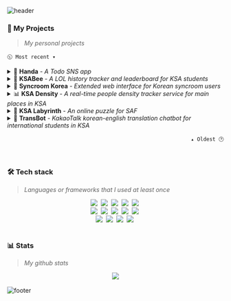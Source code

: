 ![header](https://capsule-render.vercel.app/api?type=waving&text=Kwon%20%20Soonho&animation=fadeIn&desc=Hi!%20I'm%20a%20student%20and%20a%20developer%20who%20likes%20learning!&descAlignY=80&descSize=16&descAlign=53)

### 📂 My Projects 

> *My personal projects*

`🕥 Most recent ▾`

<details>
  <summary>📝 <strong>Handa</strong> - <i>A Todo SNS app</i></summary>
<br/>
<img src="https://github.com/SnowSuno/profile-assets/blob/main/handa.png?raw=true" alt="handa" width="200"/>
  
> This is a todo SNS platform that people can share their todos which encourages them to complete it.
>
> `* currently on development`
> 
> repos <br/>
> [frontend](https://github.com/jiwon79/HANDA)&nbsp;&nbsp;&nbsp;[backend](https://github.com/SnowSuno/handa-backend)
> 
> *Team members* <br/>
> `PM` [@mn39](https://github.com/mn39) <br/>
> `Design` Juwon Park <br/>
> `Frontend` [@jiwon79](https://github.com/jiwon79) <br/>
> `Backend` [@SnowSuno](https://github.com/SnowSuno) (*me*)
>
> <img src="https://img.shields.io/badge/Flutter-6a707a?style=flat-square&logo=Flutter&logoColor=white&labelColor=02569B"/></a>
> <img src="https://img.shields.io/badge/FastAPI-6a707a?style=flat-square&logo=FastAPI&logoColor=white&labelColor=009688"/></a>

</details>

<details>
  <summary>🐝 <strong>KSABee</strong> - <i>A LOL history tracker and leaderboard for KSA students</i></summary>
<br/>
  
`https:/ksabee.netlify.app/`
  
<img src="https://github.com/SnowSuno/profile-assets/blob/main/ksabee.png?raw=true" alt="KSABee" width="700"/>
  
> This is a web service that shows the *League of Legends* history stats of KSA students. 
>
> `* currently abandoned :(`
> 
> repos <br/>
> [frontend](https://github.com/SnowSuno/KSAbee)&nbsp;&nbsp;&nbsp;[backend (Django legacy)](https://github.com/SnowSuno/KSAbee_BE)&nbsp;&nbsp;&nbsp;[backend (FastAPI migration)](https://github.com/SnowSuno/KSAbee-backend)
>
> service <br/>
> [web](https://ksabee.netlify.app)
> 
> *developed with* [@jiwon79](https://github.com/jiwon79)
> 
> <img src="https://img.shields.io/badge/React-6a707a?style=flat-square&logo=React&logoColor=white&labelColor=61DAFB"/></a>
> <img src="https://img.shields.io/badge/Django-6a707a?style=flat-square&logo=Django&logoColor=white&labelColor=092E20"/></a>
> <img src="https://img.shields.io/badge/FastAPI-6a707a?style=flat-square&logo=FastAPI&logoColor=white&labelColor=009688"/></a>

</details>


<details>
  <summary>🎼 <strong>Syncroom Korea</strong> - <i>Extended web interface for Korean syncroom users</i></summary>
<br/>
  
`https://syncroom.kr/`
  
<img src="https://github.com/SnowSuno/profile-assets/blob/main/syncroom.png?raw=true" alt="syncroom korea" width="700"/>
  
> This is a web service that extends the functionalites of *Syncroom*, an online music platform made by yamaha. This is also my first project on `React` and `Next.js`.
> * Current version <br/>
> [repo](https://github.com/syncroomkr/syncroomkr.github.io)&nbsp;&nbsp;&nbsp;[service](https://syncroom.kr)
> * Mobile prototype (JazzBangIt) <br/>
> [repo](https://github.com/snowsuno/jazzbangit)&nbsp;&nbsp;&nbsp;[service](https://jazzbangit.netlify.app)
> * New version (on development) <br/>
> [repo](https://github.com/snowsuno/syncroom-connect)
> 
> <img src="https://img.shields.io/badge/React-6a707a?style=flat-square&logo=React&logoColor=white&labelColor=61DAFB"/></a>
> <img src="https://img.shields.io/badge/Next.js-6a707a?style=flat-square&logo=Next.js&logoColor=white&labelColor=000000"/></a>

</details>


<details>
  <summary>📊 <strong>KSA Density</strong> - <i>A real-time people density tracker service for main places in KSA</i></summary>
<br/>
  
`http://ksadensity.com/`
  
<img src="https://github.com/SnowSuno/profile-assets/blob/main/ksadensity.png?raw=true" alt="KSA Labyrinth" width="600"/>
  
> This was a project for my Data Structure class. We built and installed beacons that could count the number of people in a specific place by their cell phone wifi signals, and displayed that data in the web so that users could avoid crowded places. Which would also have positive effects on the COVID 19 situation. 
> 
> &nbsp;[repo](https://github.com/2snchan/dsprobelog)&nbsp;&nbsp;&nbsp;[service](https://ksadensity.com)
> 
> *developed with* [@2snchan](https://github.com/2snchan)
> 
> <img src="https://img.shields.io/badge/PHP-6a707a?style=flat-square&logo=PHP&logoColor=white&labelColor=777BB4"/></a>
> <img src="https://img.shields.io/badge/HTML5-6a707a?style=flat-square&logo=HTML5&logoColor=white&labelColor=E34F26"/></a>
> <img src="https://img.shields.io/badge/CSS3-6a707a?style=flat-square&logo=CSS3&logoColor=white&labelColor=1572B6"/></a>
> <img src="https://img.shields.io/badge/Javascript-6a707a?style=flat-square&logo=Javascript&logoColor=white&labelColor=F7DF1E"/></a>
</details>


<details>
  <summary>🧩 <strong>KSA Labyrinth</strong> - <i>An online puzzle for SAF</i></summary>
<br/>
  
`https://saf-2021.netlify.app/`
  
<img src="https://github.com/SnowSuno/profile-assets/blob/main/ksa_labyrinth.png?raw=true" alt="KSA Labyrinth" width="600"/>
  
> This was my first web project made by basic `HTML`, `CSS`, and `Javascript`. It was used in our school festival, *SAF*.
> 
> &nbsp;[service](https://saf2021.netlify.app)
> 
> <img src="https://img.shields.io/badge/HTML5-6a707a?style=flat-square&logo=HTML5&logoColor=white&labelColor=E34F26"/></a>
> <img src="https://img.shields.io/badge/CSS3-6a707a?style=flat-square&logo=CSS3&logoColor=white&labelColor=1572B6"/></a>
> <img src="https://img.shields.io/badge/Javascript-6a707a?style=flat-square&logo=Javascript&logoColor=white&labelColor=F7DF1E"/></a>
</details>


<details>
  <summary>💬 <strong>TransBot</strong> - <i>KakaoTalk korean-english translation chatbot for international students in KSA</i></summary>
<br/>

> This project was built to help the communications between the Korean students and international students in KSA.
> 
> &nbsp;[repo](https://github.com/ksaidev/transbot)
> 
> *developed with* [@YerinKim125](https://github.com/YerinKim125)
> 
> <img src="https://img.shields.io/badge/Python-6a707a?style=flat-square&logo=Python&logoColor=white&labelColor=3766AB"/></a>
</details>

<div align="right">
  
  `▴ Oldest 🕑`
</div>

<br/>

### 🛠 Tech stack 

> *Languages or frameworks that I used at least once*

<div align="center">
  <img src="https://img.shields.io/badge/Python-6a707a?style=for-the-badge&logo=Python&logoColor=white&labelColor=3766AB"/></a>&nbsp 
  <img src="https://img.shields.io/badge/Javascript-6a707a?style=for-the-badge&logo=Javascript&logoColor=white&labelColor=F7DF1E"/></a>&nbsp 
  <img src="https://img.shields.io/badge/Typescript-6a707a?style=for-the-badge&logo=Typescript&logoColor=white&labelColor=3178C6"/></a>&nbsp 
  <img src="https://img.shields.io/badge/HTML5-6a707a?style=for-the-badge&logo=HTML5&logoColor=white&labelColor=E34F26"/></a>&nbsp 
  <img src="https://img.shields.io/badge/CSS3-6a707a?style=for-the-badge&logo=CSS3&logoColor=white&labelColor=1572B6"/></a>&nbsp 
  <br/>
  <img src="https://img.shields.io/badge/FastAPI-6a707a?style=for-the-badge&logo=FastAPI&logoColor=white&labelColor=009688"/></a>&nbsp 
  <img src="https://img.shields.io/badge/Node.js-6a707a?style=for-the-badge&logo=Node.js&logoColor=white&labelColor=339933"/></a>&nbsp 
  <img src="https://img.shields.io/badge/React-6a707a?style=for-the-badge&logo=React&logoColor=white&labelColor=61DAFB"/></a>&nbsp 
  <img src="https://img.shields.io/badge/Next.js-6a707a?style=for-the-badge&logo=Next.js&logoColor=white&labelColor=000000"/></a>&nbsp 
  <img src="https://img.shields.io/badge/React_Native-6a707a?style=for-the-badge&logo=React&logoColor=white&labelColor=61DAFB"/></a>&nbsp
  <br/>
  <img src="https://img.shields.io/badge/NestJS-6a707a?style=for-the-badge&logo=NestJS&logoColor=white&labelColor=E0234E"/></a>&nbsp 
  <img src="https://img.shields.io/badge/Django-6a707a?style=for-the-badge&logo=Django&logoColor=white&labelColor=092E20"/></a>&nbsp 
  <img src="https://img.shields.io/badge/Redux-6a707a?style=for-the-badge&logo=Redux&logoColor=white&labelColor=764ABC"/></a>&nbsp 
  <img src="https://img.shields.io/badge/Flutter-6a707a?style=for-the-badge&logo=Flutter&logoColor=white&labelColor=02569B"/></a>&nbsp 
</div>

<br/>

### 📊 Stats 

> *My github stats*

<div align="center">
  <img src="https://github-readme-stats.vercel.app/api?username=snowsuno&count_private=true&show_icons=true"/>
</div>
  
![footer](https://capsule-render.vercel.app/api?section=footer&type=waving)
